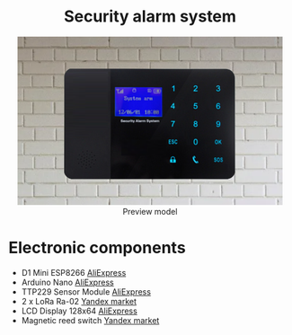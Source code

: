 <h1 align="center">Security alarm system </h1>
<p  align="center"> <img src="preview.png" height="300"><br> Preview model
</p>
<h1>Electronic components<br></h1>
<p> 
  <ul> 
    <li>D1 Mini ESP8266 <a href="https://sl.aliexpress.ru/p?key=L3it3Cv">AliExpress</a></li>
    <li>Arduino Nano <a href="https://sl.aliexpress.ru/p?key=kFit39w">AliExpress</a></li>
    <li>TTP229 Sensor Module <a href="https://sl.aliexpress.ru/p?key=50it3Ji">AliExpress</a></li>
    <li>2 x LoRa Ra-02 <a href="https://market.yandex.ru/cc/6chgYY">Yandex market</a></li>
    <li>LCD Display 128x64 <a href="https://sl.aliexpress.ru/p?key=TIgt33b">AliExpress</a></li>
    <li>Magnetic reed switch <a href="https://market.yandex.ru/cc/6dL5UM">Yandex market</a></li>
  </ul>
</p>
